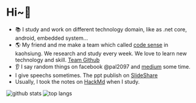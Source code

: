 # Hi~👋

 - 📚 I study and work on different technology domain, like as .net core, android, embedded system...
 - 🌎 My friend and me make a team which called [code sense](https://trello.com/b/WgsNsCpq/%E6%91%B3sense%E8%AE%80%E6%9B%B8%E6%9C%83%E7%89%88) in kaohsiung. We research and study every week. We love to learn new technology and skill. [Team Github](https://github.com/codesensegroup) 
 -  👂 I say random things on facebook @pal2097 and [medium](https://medium.com/@pal2097) some time.
 -  I give speechs sometimes. The ppt publish on [SlideShare](https://www.slideshare.net/ssuserb645bc)
 -  Usually, I took the notes on [HackMd](https://hackmd.io/@41MKMGSpR_K11_wgmtcRgw) when I study.

![github stats](https://github-readme-stats.vercel.app/api?username=spyua&theme=algolia&show_icons=true) 
![top langs](https://github-readme-stats.vercel.app/api/top-langs/?username=spyua&theme=algolia&layout=compact)



